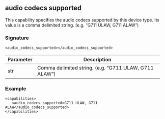 ## audio codecs supported

This capability specifies the audio codecs supported by this device type. Its value is a comma delimited string. (e.g. “G711 ULAW, G711 ALAW”)


### Signature

`<audio_codecs_supported></audio_codecs_supported>`


| Parameter | Description |
| --- | --- |
| str | Comma delimited string. (e.g. “G711 ULAW, G711 ALAW”) |


### Example

```
<capabilities>
   <audio_codecs_supported>G711 ULAW, G711 ALAW</audio_codecs_supported>
</capabilities>
```
